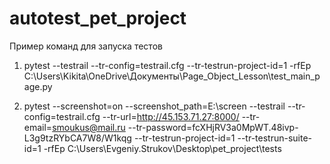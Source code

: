 # autotest_pet_project
Пример команд для запуска тестов

1) pytest --testrail --tr-config=testrail.cfg --tr-testrun-project-id=1 -rfEp C:\Users\Kikita\OneDrive\Документы\Page_Object_Lesson\test_main_page.py

2) pytest --screenshot=on --screenshot_path=E:\screen --testrail --tr-config=testrail.cfg --tr-url=http://45.153.71.27:8000/ --tr-email=smoukus@mail.ru --tr-password=fcXHjRV3a0MpWT.48ivp-L3g9tzRYbCA7W8/W1kqg --tr-testrun-project-id=1 --tr-testrun-suite-id=1 -rfEp C:\Users\Evgeniy.Strukov\Desktop\pet_project\tests